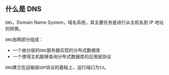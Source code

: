 ## 什么是 DNS

`DNS`，Domain Name System，域名系统，其主要任务是进行从主机名到 IP 地址的转换。

`DNS`由两部分组成：

- 一个由分层的`DNS`服务器实现的分布式数据库
- 一个使得主机能够查询分布式数据库的应用层协议

`DNS`建立在运输层`UDP`协议的基础上，运行端口为`53`。

